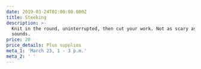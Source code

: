 ```yaml
---
date: 2019-03-24T01:00:08.000Z
title: Steeking
description: >-
  Knit in the round, uninterrupted, then cut your work. Not as scary as it
  sounds.
price: 20
price_details: Plus supplies
meta_1: 'March 23, 1 - 3 p.m.'
meta_2: ' '
---
```


